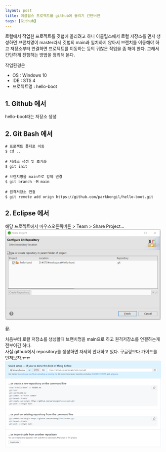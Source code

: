 ```yaml
---
layout: post
title: 이클립스 프로젝트를 github에 올리기 간단버전
tags: [Github]
---
```


로컬에서 작업한 프로젝트를 깃헙에 올리려고 하니 이클립스에서 로컬 저장소를 먼저 생성하면 브랜치명이 master라서 깃헙의 main과 일치하지 않아서 브랜치를 이동해야 하고 저장소부터 연결하면 프로젝트를 이동하는 등의 귀찮은 작업을 좀 해야 한다. 그래서 간단하게 진행하는 방법을 정리해 본다.

작업환경은

- OS : Windows 10
- IDE : STS 4
- 프로젝트명 : hello-boot

## 1. Github 에서

hello-boot라는 저장소 생성

## 2. Git Bash 에서

```
# 프로젝트 폴더로 이동
$ cd ..

# 저장소 생성 및 초기화
$ git init

# 브랜치명을 main으로 강제 변경
$ git branch -M main

# 원격저장소 연결
$ git remote add orign https://github.com/parkbongil/hello-boot.git
```

## 2. Eclipse 에서

해당 프로젝트에서 마우스오른쪽버튼 > Team > Share Project...
![eclipse-share-project](/assets/images/eclipse-share-project.png)

끝.

처음부터 로컬 저장소를 생성할때 브랜치명을 main으로 하고 원격저장소를 연결하는게 전부이긴 하다.  
사실 github에서 repository를 생성하면 자세히 안내하고 있다. 구글링보다 가이드를 먼저보자.ㅠㅠ  
![github-hello-boot](/assets/images/github-hello-boot.png)
